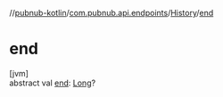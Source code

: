 //[pubnub-kotlin](../../../index.md)/[com.pubnub.api.endpoints](../index.md)/[History](index.md)/[end](end.md)

# end

[jvm]\
abstract val [end](end.md): [Long](https://kotlinlang.org/api/latest/jvm/stdlib/kotlin/-long/index.html)?
